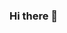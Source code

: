 ### Hi there 👋

<!--
**chrisYiangou/chrisYiangou** is a ✨ _special_ ✨ repository because its `README.md` (this file) appears on your GitHub profile.

<img scr="https://github-readme-stats.vercel.app/api?username=chrisYiangou&&show_icons=true&title_color=ffffff&icon_color=bb2acf&text_color=daf7dc&bg_color=151515">


Here are some ideas to get you started:

- 🔭 I’m currently working on ...
- 🌱 I’m currently learning ...
- 👯 I’m looking to collaborate on ...
- 🤔 I’m looking for help with ...
- 💬 Ask me about ...
- 📫 How to reach me: ...
- 😄 Pronouns: ...
- ⚡ Fun fact: ...
-->
